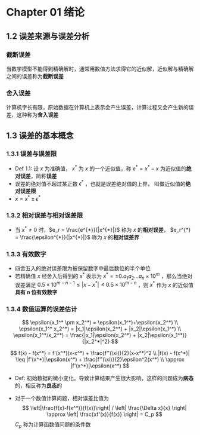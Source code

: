 # Chapter 01 绪论

## 1.2 误差来源与误差分析

### 截断误差

当数学模型不能得到精确解时，通常用数值方法求得它的近似解，近似解与精确解之间的误差称为**截断误差**

### 舍入误差

计算机字长有限，原始数据在计算机上表示会产生误差，计算过程又会产生新的误差，这种称为**舍入误差**



## 1.3 误差的基本概念

### 1.3.1 误差与误差限

* Def 1.1: 设 $x$ 为准确值， $x^{*}$ 为 $x$ 的一个近似值，称 $e^{*} = x^{*} - x$ 为近似值的**绝对误差**，简称**误差**
* 误差的绝对值不超过某正数 $\epsilon^{*}$ ，也就是误差绝对值的上界，  叫做近似值的**绝对误差限**
* $x = x^{*} \pm \epsilon^{*}$



### 1.3.2 相对误差与相对误差限

* 当 $x^{*}\neq 0$ 时，$e_r = \frac{e^{*}}{|x^{*}|}$  称为 $x$ 的**相对误差**， $e_r^{*} = \frac{\epsilon^{*}}{|x^{*}|}$ 称为 $x$ 的**相对误差界**



### 1.3.3 有效数字

* 四舍五入的绝对误差限为被保留数字中最后数位的半个单位
* 若精确值 $x$ 经舍入后得到的 $x^*$ 表示为 $x^{*}=\pm 0.a_1a_2...a_n \times 10^{m}$ ，那么当绝对误差满足 $0.5 \times 10^{m-n-1} \leq |x-x^{*}| \leq 0.5 \times 10^{m-n}$ ，则 $x^{*}$ 作为 $x$ 的近似值**具有 $n$ 位有效数字**



### 1.3.4 数值运算的误差估计


$$
\epsilon(x_1^* \pm x_2^*) = \epsilon(x_1^*)+\epsilon(x_2^*) \\
\epsilon(x_1^* x_2^*) = |x_1|\epsilon(x_2^*) + |x_2|\epsilon(x_1^*) \\
\epsilon(x_1^*/x_2^*) = \frac{|x_1|\epsilon(x_2^*) + |x_2|\epsilon(x_1^*)}{|x_2^*|^2}
$$

$$
f(x) - f(x^*) = f'(x^*)(x-x^*) + \frac{f''(\xi)}{2}(x-x^*)^2 \\
|f(x) - f(x^*)| \leq |f'(x^*)|\epsilon(x^*) + \frac{f''(\xi)}{2}\epsilon^2(x^*) \\
\approx |f'(x^*)|\epsilon(x^*)
$$


* Def: 初始数据的微小变化。导致计算结果产生很大影响，这样的问题成为**病态**的，相反称为**良态**的

* 对于一个数值计算问题，相对误差比值为
  $$
  \left|\frac{f(x)-f(x^*)}{f(x)}\right| / \left| \frac{\Delta x}{x} \right| \approx \left| \frac{xf'(x)}{f(x)} \right| = C_p 
  $$
  $C_p$ 称为计算函数值问题的条件数

